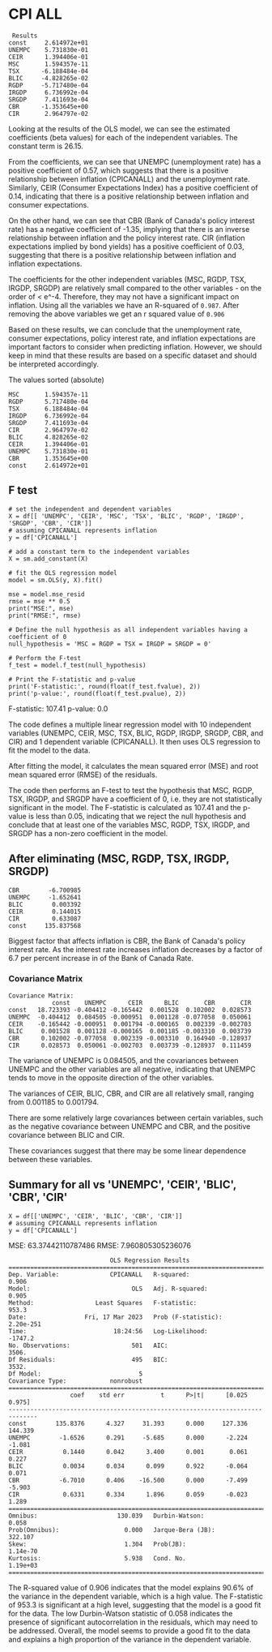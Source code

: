  # CPI ALL

```
 Results
const     2.614972e+01
UNEMPC    5.731830e-01
CEIR      1.394406e-01
MSC       1.594357e-11
TSX      -6.188484e-04
BLIC     -4.828265e-02
RGDP     -5.717480e-04
IRGDP     6.736992e-04
SRGDP     7.411693e-04
CBR      -1.353645e+00
CIR       2.964797e-02
 ```

 Looking at the results of the OLS model, we can see the estimated coefficients (beta values) for each of the independent variables. The constant term is 26.15.

From the coefficients, we can see that UNEMPC (unemployment rate) has a positive coefficient of 0.57, which suggests that there is a positive relationship between inflation (CPICANALL) and the unemployment rate. Similarly, CEIR (Consumer Expectations Index) has a positive coefficient of 0.14, indicating that there is a positive relationship between inflation and consumer expectations.

On the other hand, we can see that CBR (Bank of Canada's policy interest rate) has a negative coefficient of -1.35, implying that there is an inverse relationship between inflation and the policy interest rate. CIR (inflation expectations implied by bond yields) has a positive coefficient of 0.03, suggesting that there is a positive relationship between inflation and inflation expectations.

The coefficients for the other independent variables (MSC, RGDP, TSX, IRGDP, SRGDP) are relatively small compared to the other variables - on the order of < e^-4. Therefore, they may not have a significant impact on inflation. Using all the variables we have an R-squared of `0.987`. After removing the above variables we get an r squared value of `0.906`

Based on these results, we can conclude that the unemployment rate, consumer expectations, policy interest rate, and inflation expectations are important factors to consider when predicting inflation. However, we should keep in mind that these results are based on a specific dataset and should be interpreted accordingly.

The values sorted (absolute)
```
MSC       1.594357e-11
RGDP      5.717480e-04
TSX       6.188484e-04
IRGDP     6.736992e-04
SRGDP     7.411693e-04
CIR       2.964797e-02
BLIC      4.828265e-02
CEIR      1.394406e-01
UNEMPC    5.731830e-01
CBR       1.353645e+00
const     2.614972e+01
```

## F test

```
# set the independent and dependent variables
X = df[[ 'UNEMPC', 'CEIR', 'MSC', 'TSX', 'BLIC', 'RGDP', 'IRGDP', 'SRGDP', 'CBR', 'CIR']]
# assuming CPICANALL represents inflation
y = df['CPICANALL']

# add a constant term to the independent variables
X = sm.add_constant(X)

# fit the OLS regression model
model = sm.OLS(y, X).fit()

mse = model.mse_resid
rmse = mse ** 0.5
print("MSE:", mse)
print("RMSE:", rmse)

# Define the null hypothesis as all independent variables having a coefficient of 0
null_hypothesis = 'MSC = RGDP = TSX = IRGDP = SRGDP = 0' 

# Perform the F-test
f_test = model.f_test(null_hypothesis)

# Print the F-statistic and p-value
print('F-statistic:', round(float(f_test.fvalue), 2))
print('p-value:', round(float(f_test.pvalue), 2))
```

F-statistic: 107.41
p-value: 0.0


The code defines a multiple linear regression model with 10 independent variables (UNEMPC, CEIR, MSC, TSX, BLIC, RGDP, IRGDP, SRGDP, CBR, and CIR) and 1 dependent variable (CPICANALL). It then uses OLS regression to fit the model to the data.

After fitting the model, it calculates the mean squared error (MSE) and root mean squared error (RMSE) of the residuals.

The code then performs an F-test to test the hypothesis that MSC, RGDP, TSX, IRGDP, and SRGDP have a coefficient of 0, i.e. they are not statistically significant in the model. The F-statistic is calculated as 107.41 and the p-value is less than 0.05, indicating that we reject the null hypothesis and conclude that at least one of the variables MSC, RGDP, TSX, IRGDP, and SRGDP has a non-zero coefficient in the model.
## After eliminating (MSC, RGDP, TSX, IRGDP, SRGDP)

```
CBR        -6.700985
UNEMPC     -1.652641
BLIC        0.003392
CEIR        0.144015
CIR         0.633087
const     135.837568
```

Biggest factor that affects inflation is CBR, the Bank of Canada's policy interest rate. As the interest rate increases inflation decreases by a factor of 6.7 per percent increase in of the Bank of Canada Rate.

### Covariance Matrix
```
Covariance Matrix:
            const    UNEMPC      CEIR      BLIC       CBR       CIR
const   18.723393 -0.404412 -0.165442  0.001528  0.102002  0.028573
UNEMPC  -0.404412  0.084505 -0.000951  0.001128 -0.077058  0.050061
CEIR    -0.165442 -0.000951  0.001794 -0.000165  0.002339 -0.002703
BLIC     0.001528  0.001128 -0.000165  0.001185 -0.003310  0.003739
CBR      0.102002 -0.077058  0.002339 -0.003310  0.164940 -0.128937
CIR      0.028573  0.050061 -0.002703  0.003739 -0.128937  0.111459
```

The variance of UNEMPC is 0.084505, and the covariances between UNEMPC and the other variables are all negative, indicating that UNEMPC tends to move in the opposite direction of the other variables.

The variances of CEIR, BLIC, CBR, and CIR are all relatively small, ranging from 0.001185 to 0.001794.


There are some relatively large covariances between certain variables, such as the negative covariance between UNEMPC and CBR, and the positive covariance between BLIC and CIR. 

These covariances suggest that there may be some linear dependence between these variables.

## Summary for all vs 'UNEMPC', 'CEIR', 'BLIC', 'CBR', 'CIR'

```
X = df[['UNEMPC', 'CEIR', 'BLIC', 'CBR', 'CIR']]
# assuming CPICANALL represents inflation
y = df['CPICANALL']
```
MSE: 63.37442110787486
RMSE: 7.960805305236076
```
                            OLS Regression Results
==============================================================================
Dep. Variable:              CPICANALL   R-squared:                       0.906
Model:                            OLS   Adj. R-squared:                  0.905
Method:                 Least Squares   F-statistic:                     953.3
Date:                Fri, 17 Mar 2023   Prob (F-statistic):          2.20e-251
Time:                        18:24:56   Log-Likelihood:                -1747.2
No. Observations:                 501   AIC:                             3506.
Df Residuals:                     495   BIC:                             3532.
Df Model:                           5
Covariance Type:            nonrobust
==============================================================================
                 coef    std err          t      P>|t|      [0.025      0.975]
------------------------------------------------------------------------------
const        135.8376      4.327     31.393      0.000     127.336     144.339
UNEMPC        -1.6526      0.291     -5.685      0.000      -2.224      -1.081
CEIR           0.1440      0.042      3.400      0.001       0.061       0.227
BLIC           0.0034      0.034      0.099      0.922      -0.064       0.071
CBR           -6.7010      0.406    -16.500      0.000      -7.499      -5.903
CIR            0.6331      0.334      1.896      0.059      -0.023       1.289
==============================================================================
Omnibus:                      130.039   Durbin-Watson:                   0.058
Prob(Omnibus):                  0.000   Jarque-Bera (JB):              322.107
Skew:                           1.304   Prob(JB):                     1.14e-70
Kurtosis:                       5.938   Cond. No.                     1.19e+03
==============================================================================
```

The R-squared value of 0.906 indicates that the model explains 90.6% of the variance in the dependent variable, which is a high value. The F-statistic of 953.3 is significant at a high level, suggesting that the model is a good fit for the data. The low Durbin-Watson statistic of 0.058 indicates the presence of significant autocorrelation in the residuals, which may need to be addressed. Overall, the model seems to provide a good fit to the data and explains a high proportion of the variance in the dependent variable.